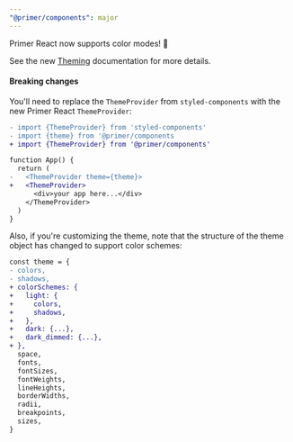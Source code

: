 ```yaml
---
"@primer/components": major
---
```


Primer React now supports color modes! 🎉

See the new [Theming](https://primer.style/components/theming) documentation for more details.

#### Breaking changes

You'll need to replace the `ThemeProvider` from `styled-components` with the new Primer React `ThemeProvider`:

```diff
- import {ThemeProvider} from 'styled-components'
- import {theme} from '@primer/components
+ import {ThemeProvider} from '@primer/components'

function App() {
  return (
-   <ThemeProvider theme={theme}>
+   <ThemeProvider>
      <div>your app here...</div>
    </ThemeProvider>
  )
}
```

Also, if you're customizing the theme, note that the structure of the theme object has changed to support color schemes:

```diff
const theme = {
- colors,
- shadows,
+ colorSchemes: {
+   light: {
+     colors,
+     shadows,
+   },
+   dark: {...},
+   dark_dimmed: {...},
+ },
  space,
  fonts,
  fontSizes,
  fontWeights,
  lineHeights,
  borderWidths,
  radii,
  breakpoints,
  sizes,
}
```
